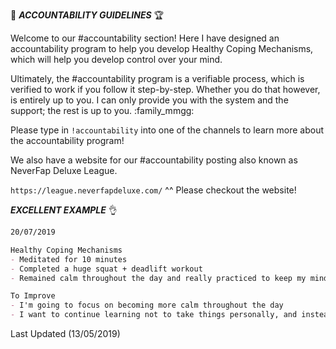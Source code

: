 :100: ***ACCOUNTABILITY GUIDELINES*** :trophy:

Welcome to our #accountability section! Here I have designed an accountability program to help you develop Healthy Coping Mechanisms, which will help you develop control over your mind.

Ultimately, the #accountability program is a verifiable process, which is verified to work if you follow it step-by-step. Whether you do that however, is entirely up to you. I can only provide you with the system and the support; the rest is up to you. :family_mmgg:

Please type in `!accountability` into one of the channels to learn more about the accountability program!

We also have a website for our #accountability posting also known as NeverFap Deluxe League.

```https://league.neverfapdeluxe.com/```
^^ Please checkout the website!


***EXCELLENT EXAMPLE*** :ok_hand:

```md 
20/07/2019

Healthy Coping Mechanisms
- Meditated for 10 minutes 
- Completed a huge squat + deadlift workout 
- Remained calm throughout the day and really practiced to keep my mind wide and open

To Improve 
- I'm going to focus on becoming more calm throughout the day 
- I want to continue learning not to take things personally, and instead take things one step at a time
```

Last Updated (13/05/2019) 
